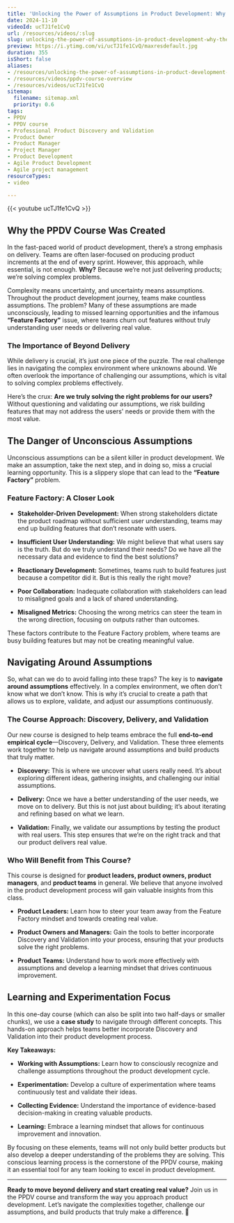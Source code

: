 ```yaml
---
title: 'Unlocking the Power of Assumptions in Product Development: Why the PPDV Course is a Game-Changer'
date: 2024-11-10
videoId: ucTJ1fe1CvQ
url: /resources/videos/:slug
slug: unlocking-the-power-of-assumptions-in-product-development-why-the-ppdv-course-is-a-game-changer
preview: https://i.ytimg.com/vi/ucTJ1fe1CvQ/maxresdefault.jpg
duration: 355
isShort: false
aliases:
- /resources/unlocking-the-power-of-assumptions-in-product-development-why-the-ppdv-course-is-a-game-changer
- /resources/videos/ppdv-course-overview
- /resources/videos/ucTJ1fe1CvQ
sitemap:
  filename: sitemap.xml
  priority: 0.6
tags:
- PPDV
- PPDV course
- Professional Product Discovery and Validation
- Product Owner
- Product Manager
- Project Manager
- Product Development
- Agile Product Development
- Agile project management
resourceTypes:
- video

---
```

{{< youtube ucTJ1fe1CvQ >}}

## **Why the PPDV Course Was Created**

In the fast-paced world of product development, there’s a strong emphasis on delivery. Teams are often laser-focused on producing product increments at the end of every sprint. However, this approach, while essential, is not enough. **Why?** Because we’re not just delivering products; we’re solving complex problems.

Complexity means uncertainty, and uncertainty means assumptions. Throughout the product development journey, teams make countless assumptions. The problem? Many of these assumptions are made unconsciously, leading to missed learning opportunities and the infamous **“Feature Factory”** issue, where teams churn out features without truly understanding user needs or delivering real value.

### **The Importance of Beyond Delivery**

While delivery is crucial, it’s just one piece of the puzzle. The real challenge lies in navigating the complex environment where unknowns abound. We often overlook the importance of challenging our assumptions, which is vital to solving complex problems effectively.

Here’s the crux: **Are we truly solving the right problems for our users?** Without questioning and validating our assumptions, we risk building features that may not address the users' needs or provide them with the most value.

## **The Danger of Unconscious Assumptions**

Unconscious assumptions can be a silent killer in product development. We make an assumption, take the next step, and in doing so, miss a crucial learning opportunity. This is a slippery slope that can lead to the **“Feature Factory”** problem.

### **Feature Factory: A Closer Look**

- **Stakeholder-Driven Development:** When strong stakeholders dictate the product roadmap without sufficient user understanding, teams may end up building features that don’t resonate with users.

- **Insufficient User Understanding:** We might believe that what users say is the truth. But do we truly understand their needs? Do we have all the necessary data and evidence to find the best solutions?

- **Reactionary Development:** Sometimes, teams rush to build features just because a competitor did it. But is this really the right move?

- **Poor Collaboration:** Inadequate collaboration with stakeholders can lead to misaligned goals and a lack of shared understanding.

- **Misaligned Metrics:** Choosing the wrong metrics can steer the team in the wrong direction, focusing on outputs rather than outcomes.

These factors contribute to the Feature Factory problem, where teams are busy building features but may not be creating meaningful value.

## **Navigating Around Assumptions**

So, what can we do to avoid falling into these traps? The key is to **navigate around assumptions** effectively. In a complex environment, we often don’t know what we don’t know. This is why it’s crucial to create a path that allows us to explore, validate, and adjust our assumptions continuously.

### **The Course Approach: Discovery, Delivery, and Validation**

Our new course is designed to help teams embrace the full **end-to-end empirical cycle**—Discovery, Delivery, and Validation. These three elements work together to help us navigate around assumptions and build products that truly matter.

- **Discovery:** This is where we uncover what users really need. It’s about exploring different ideas, gathering insights, and challenging our initial assumptions.

- **Delivery:** Once we have a better understanding of the user needs, we move on to delivery. But this is not just about building; it’s about iterating and refining based on what we learn.

- **Validation:** Finally, we validate our assumptions by testing the product with real users. This step ensures that we’re on the right track and that our product delivers real value.

### **Who Will Benefit from This Course?**

This course is designed for **product leaders, product owners, product managers**, and **product teams** in general. We believe that anyone involved in the product development process will gain valuable insights from this class.

- **Product Leaders:** Learn how to steer your team away from the Feature Factory mindset and towards creating real value.

- **Product Owners and Managers:** Gain the tools to better incorporate Discovery and Validation into your process, ensuring that your products solve the right problems.

- **Product Teams:** Understand how to work more effectively with assumptions and develop a learning mindset that drives continuous improvement.

## **Learning and Experimentation Focus**

In this one-day course (which can also be split into two half-days or smaller chunks), we use a **case study** to navigate through different concepts. This hands-on approach helps teams better incorporate Discovery and Validation into their product development process.

**Key Takeaways:**

- **Working with Assumptions:** Learn how to consciously recognize and challenge assumptions throughout the product development cycle.

- **Experimentation:** Develop a culture of experimentation where teams continuously test and validate their ideas.

- **Collecting Evidence:** Understand the importance of evidence-based decision-making in creating valuable products.

- **Learning:** Embrace a learning mindset that allows for continuous improvement and innovation.

By focusing on these elements, teams will not only build better products but also develop a deeper understanding of the problems they are solving. This conscious learning process is the cornerstone of the PPDV course, making it an essential tool for any team looking to excel in product development.

* * *

**Ready to move beyond delivery and start creating real value?** Join us in the PPDV course and transform the way you approach product development. Let’s navigate the complexities together, challenge our assumptions, and build products that truly make a difference. 🚀






